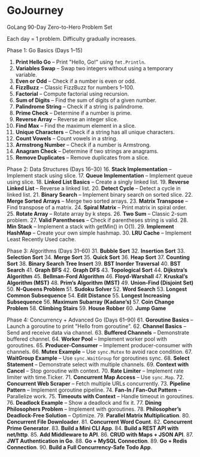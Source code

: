 # GoJourney
GoLang 90-Day Zero-to-Hero Problem Set

Each day = 1 problem. Difficulty gradually increases.


Phase 1: Go Basics (Days 1–15)
1. **Print Hello Go** – Print "Hello, Go!" using `fmt.Println`.
2. **Variables Swap** – Swap two integers without using a temporary variable.
3. **Even or Odd** – Check if a number is even or odd.
4. **FizzBuzz** – Classic FizzBuzz for numbers 1–100.
5. **Factorial** – Compute factorial using recursion.
6. **Sum of Digits** – Find the sum of digits of a given number.
7. **Palindrome String** – Check if a string is palindrome.
8. **Prime Check** – Determine if a number is prime.
9. **Reverse Array** – Reverse an integer slice.
10. **Find Max** – Find the maximum element in a slice.
11. **Unique Characters** – Check if a string has all unique characters.
12. **Count Vowels** – Count vowels in a string.
13. **Armstrong Number** – Check if a number is Armstrong.
14. **Anagram Check** – Determine if two strings are anagrams.
15. **Remove Duplicates** – Remove duplicates from a slice.


Phase 2: Data Structures (Days 16–30)
16. **Stack Implementation** – Implement stack using slice.
17. **Queue Implementation** – Implement queue using slice.
18. **Linked List Basics** – Create a singly linked list.
19. **Reverse Linked List** – Reverse a linked list.
20. **Detect Cycle** – Detect a cycle in linked list.
21. **Binary Search** – Implement binary search on sorted slice.
22. **Merge Sorted Arrays** – Merge two sorted arrays.
23. **Matrix Transpose** – Find transpose of a matrix.
24. **Spiral Matrix** – Print matrix in spiral order.
25. **Rotate Array** – Rotate array by k steps.
26. **Two Sum** – Classic 2-sum problem.
27. **Valid Parentheses** – Check if parentheses string is valid.
28. **Min Stack** – Implement a stack with getMin() in O(1).
29. **Implement HashMap** – Create your own simple hashmap.
30. **LRU Cache** – Implement Least Recently Used cache.



Phase 3: Algorithms (Days 31–60)
31. **Bubble Sort**
32. **Insertion Sort**
33. **Selection Sort**
34. **Merge Sort**
35. **Quick Sort**
36. **Heap Sort**
37. **Counting Sort**
38. **Binary Search Tree Insert**
39. **BST Inorder Traversal**
40. **BST Search**
41. **Graph BFS**
42. **Graph DFS**
43. **Topological Sort**
44. **Dijkstra’s Algorithm**
45. **Bellman-Ford Algorithm**
46. **Floyd-Warshall**
47. **Kruskal’s Algorithm (MST)**
48. **Prim’s Algorithm (MST)**
49. **Union-Find (Disjoint Set)**
50. **N-Queens Problem**
51. **Sudoku Solver**
52. **Word Search**
53. **Longest Common Subsequence**
54. **Edit Distance**
55. **Longest Increasing Subsequence**
56. **Maximum Subarray (Kadane’s)**
57. **Coin Change Problem**
58. **Climbing Stairs**
59. **House Robber**
60. **Jump Game**



Phase 4: Concurrency + Advanced Go (Days 61–90)
61. **Goroutine Basics** – Launch a goroutine to print "Hello from goroutine".
62. **Channel Basics** – Send and receive data via channel.
63. **Buffered Channels** – Demonstrate buffered channel.
64. **Worker Pool** – Implement worker pool with goroutines.
65. **Producer-Consumer** – Implement producer-consumer with channels.
66. **Mutex Example** – Use `sync.Mutex` to avoid race condition.
67. **WaitGroup Example** – Use `sync.WaitGroup` for goroutines sync.
68. **Select Statement** – Demonstrate select with multiple channels.
69. **Context with Cancel** – Stop goroutine with context.
70. **Rate Limiter** – Implement rate limiter with time.Ticker.
71. **Concurrent Map Access** – Use `sync.Map`.
72. **Concurrent Web Scraper** – Fetch multiple URLs concurrently.
73. **Pipeline Pattern** – Implement goroutine pipeline.
74. **Fan-In / Fan-Out Pattern** – Parallelize work.
75. **Timeouts with Context** – Handle timeout in goroutines.
76. **Deadlock Example** – Show a deadlock and fix it.
77. **Dining Philosophers Problem** – Implement with goroutines.
78. **Philosopher’s Deadlock-Free Solution** – Optimize.
79. **Parallel Matrix Multiplication**.
80. **Concurrent File Downloader**.
81. **Concurrent Word Count**.
82. **Concurrent Prime Generator**.
83. **Build a Mini CLI App**.
84. **Build a REST API with net/http**.
85. **Add Middleware to API**.
86. **CRUD with Maps + JSON API**.
87. **JWT Authentication in Go**.
88. **Go + MySQL Connection**.
89. **Go + Redis Connection**.
90. **Build a Full Concurrency-Safe Todo App**.
